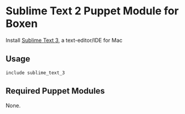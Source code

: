 # Sublime Text 2 Puppet Module for Boxen

Install [Sublime Text 3](http://www.sublimetext.com//), a text-editor/IDE for Mac

## Usage

```puppet
include sublime_text_3
```

## Required Puppet Modules

None.
